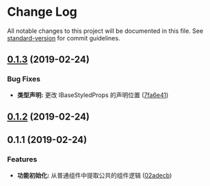 # Change Log

All notable changes to this project will be documented in this file. See [standard-version](https://github.com/conventional-changelog/standard-version) for commit guidelines.

<a name="0.1.3"></a>
## [0.1.3](https://github.com/alibaba-paimai-frontend/ide-lib-base-component/compare/v0.1.2...v0.1.3) (2019-02-24)


### Bug Fixes

* **类型声明:** 更改 IBaseStyledProps 的声明位置 ([7fa6e41](https://github.com/alibaba-paimai-frontend/ide-lib-base-component/commit/7fa6e41))



<a name="0.1.2"></a>
## [0.1.2](https://github.com/alibaba-paimai-frontend/ide-lib-base-component/compare/v0.1.1...v0.1.2) (2019-02-24)



<a name="0.1.1"></a>
## 0.1.1 (2019-02-24)


### Features

* **功能初始化:** 从普通组件中提取公共的组件逻辑 ([02adecb](https://github.com/alibaba-paimai-frontend/ide-lib-base-component/commit/02adecb))
